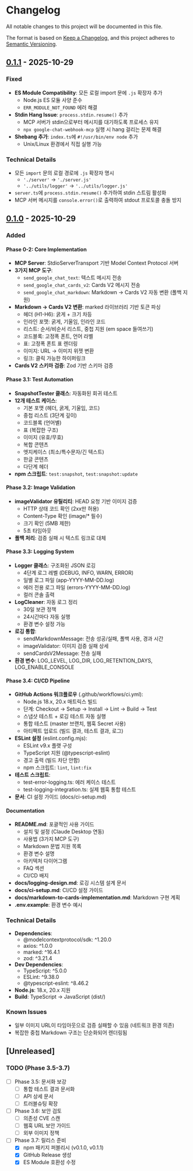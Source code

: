 # Changelog

All notable changes to this project will be documented in this file.

The format is based on [Keep a Changelog](https://keepachangelog.com/en/1.0.0/),
and this project adheres to [Semantic Versioning](https://semver.org/spec/v2.0.0.html).

## [0.1.1] - 2025-10-29

### Fixed

- **ES Module Compatibility**: 모든 로컬 import 문에 `.js` 확장자 추가
  - Node.js ES 모듈 사양 준수
  - `ERR_MODULE_NOT_FOUND` 에러 해결
- **Stdin Hang Issue**: `process.stdin.resume()` 추가
  - MCP 서버가 stdin으로부터 메시지를 대기하도록 프로세스 유지
  - `npx google-chat-webhook-mcp` 실행 시 hang 걸리는 문제 해결
- **Shebang 추가**: `index.ts`에 `#!/usr/bin/env node` 추가
  - Unix/Linux 환경에서 직접 실행 가능

### Technical Details

- 모든 `import` 문의 로컬 경로에 `.js` 확장자 명시
  - `'./server'` → `'./server.js'`
  - `'../utils/logger'` → `'../utils/logger.js'`
- `server.ts`에 `process.stdin.resume()` 추가하여 stdin 스트림 활성화
- MCP 서버 메시지를 `console.error()`로 출력하여 stdout 프로토콜 충돌 방지

## [0.1.0] - 2025-10-29

### Added

#### Phase 0-2: Core Implementation
- **MCP Server**: StdioServerTransport 기반 Model Context Protocol 서버
- **3가지 MCP 도구**:
  - `send_google_chat_text`: 텍스트 메시지 전송
  - `send_google_chat_cards_v2`: Cards V2 메시지 전송
  - `send_google_chat_markdown`: Markdown → Cards V2 자동 변환 (폴백 지원)
- **Markdown → Cards V2 변환**: marked 라이브러리 기반 토큰 파싱
  - 헤더 (H1-H6): 굵게 + 크기 차등
  - 인라인 포맷: 굵게, 기울임, 인라인 코드
  - 리스트: 순서/비순서 리스트, 중첩 지원 (em space 들여쓰기)
  - 코드블록: 고정폭 폰트, 언어 라벨
  - 표: 고정폭 폰트 표 렌더링
  - 이미지: URL → 이미지 위젯 변환
  - 링크: 클릭 가능한 하이퍼링크
- **Cards V2 스키마 검증**: Zod 기반 스키마 검증

#### Phase 3.1: Test Automation
- **SnapshotTester 클래스**: 자동화된 회귀 테스트
- **12개 테스트 케이스**:
  - 기본 포맷 (헤더, 굵게, 기울임, 코드)
  - 중첩 리스트 (3단계 깊이)
  - 코드블록 (언어별)
  - 표 (복잡한 구조)
  - 이미지 (유효/무효)
  - 복합 콘텐츠
  - 엣지케이스 (최소/특수문자/긴 텍스트)
  - 한글 콘텐츠
  - 다단계 헤더
- **npm 스크립트**: `test:snapshot`, `test:snapshot:update`

#### Phase 3.2: Image Validation
- **imageValidator 유틸리티**: HEAD 요청 기반 이미지 검증
  - HTTP 상태 코드 확인 (2xx만 허용)
  - Content-Type 확인 (image/* 필수)
  - 크기 확인 (5MB 제한)
  - 5초 타임아웃
- **폴백 처리**: 검증 실패 시 텍스트 링크로 대체

#### Phase 3.3: Logging System
- **Logger 클래스**: 구조화된 JSON 로깅
  - 4단계 로그 레벨 (DEBUG, INFO, WARN, ERROR)
  - 일별 로그 파일 (app-YYYY-MM-DD.log)
  - 에러 전용 로그 파일 (errors-YYYY-MM-DD.log)
  - 컬러 콘솔 출력
- **LogCleaner**: 자동 로그 정리
  - 30일 보관 정책
  - 24시간마다 자동 실행
  - 환경 변수 설정 가능
- **로깅 통합**:
  - sendMarkdownMessage: 전송 성공/실패, 폴백 사용, 경과 시간
  - imageValidator: 이미지 검증 실패 상세
  - sendCardsV2Message: 전송 실패
- **환경 변수**: LOG_LEVEL, LOG_DIR, LOG_RETENTION_DAYS, LOG_ENABLE_CONSOLE

#### Phase 3.4: CI/CD Pipeline
- **GitHub Actions 워크플로우** (.github/workflows/ci.yml):
  - Node.js 18.x, 20.x 매트릭스 빌드
  - 단계: Checkout → Setup → Install → Lint → Build → Test
  - 스냅샷 테스트 + 로깅 테스트 자동 실행
  - 통합 테스트 (master 브랜치, 웹훅 Secret 사용)
  - 아티팩트 업로드 (빌드 결과, 테스트 결과, 로그)
- **ESLint 설정** (eslint.config.mjs):
  - ESLint v9.x 플랫 구성
  - TypeScript 지원 (@typescript-eslint)
  - 경고 출력 (빌드 차단 안함)
  - npm 스크립트: `lint`, `lint:fix`
- **테스트 스크립트**:
  - test-error-logging.ts: 에러 케이스 테스트
  - test-logging-integration.ts: 실제 웹훅 통합 테스트
- **문서**: CI 설정 가이드 (docs/ci-setup.md)

#### Documentation
- **README.md**: 포괄적인 사용 가이드
  - 설치 및 설정 (Claude Desktop 연동)
  - 사용법 (3가지 MCP 도구)
  - Markdown 문법 지원 목록
  - 환경 변수 설명
  - 아키텍처 다이어그램
  - FAQ 섹션
  - CI/CD 배지
- **docs/logging-design.md**: 로깅 시스템 설계 문서
- **docs/ci-setup.md**: CI/CD 설정 가이드
- **docs/markdown-to-cards-implementation.md**: Markdown 구현 계획
- **.env.example**: 환경 변수 예시

### Technical Details

- **Dependencies**:
  - @modelcontextprotocol/sdk: ^1.20.0
  - axios: ^1.0.0
  - marked: ^16.4.1
  - zod: ^3.21.4
- **Dev Dependencies**:
  - TypeScript: ^5.0.0
  - ESLint: ^9.38.0
  - @typescript-eslint: ^8.46.2
- **Node.js**: 18.x, 20.x 지원
- **Build**: TypeScript → JavaScript (dist/)

### Known Issues

- 일부 이미지 URL이 타임아웃으로 검증 실패할 수 있음 (네트워크 환경 의존)
- 복잡한 중첩 Markdown 구조는 단순화되어 렌더링됨

## [Unreleased]

### TODO (Phase 3.5-3.7)

- [ ] Phase 3.5: 문서화 보강
  - [ ] 통합 테스트 결과 문서화
  - [ ] API 상세 문서
  - [ ] 트러블슈팅 확장
- [ ] Phase 3.6: 보안 검토
  - [ ] 의존성 CVE 스캔
  - [ ] 웹훅 URL 보안 가이드
  - [ ] 외부 이미지 정책
- [ ] Phase 3.7: 릴리스 준비
  - [x] npm 패키지 퍼블리시 (v0.1.0, v0.1.1)
  - [x] GitHub Release 생성
  - [x] ES Module 호환성 수정

[0.1.1]: https://github.com/ice3x2/google-chat-webhook-mcp/releases/tag/v0.1.1
[0.1.0]: https://github.com/ice3x2/google-chat-webhook-mcp/releases/tag/v0.1.0
